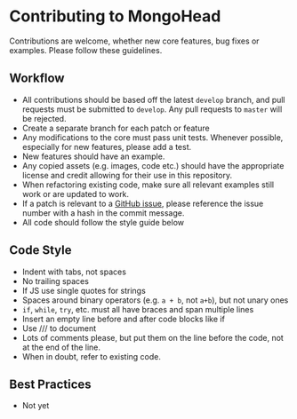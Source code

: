 # Contributing to MongoHead #

Contributions are welcome, whether new core features, bug fixes or examples. Please follow these guidelines.

## Workflow ##
* All contributions should be based off the latest `develop` branch, and pull requests must be submitted to `develop`. Any pull requests to `master` will be rejected.
* Create a separate branch for each patch or feature
* Any modifications to the core must pass unit tests. Whenever possible, especially for new features, please add a test.
* New features should have an example.
* Any copied assets (e.g. images, code etc.) should have the appropriate license and credit allowing for their use in this repository.
* When refactoring existing code, make sure all relevant examples still work or are updated to work.
* If a patch is relevant to a [GitHub issue](https://github.com/okutbay/MongoHead/issues?state=open), please reference the issue number with a hash in the commit message.
* All code should follow the style guide below

## Code Style ##
* Indent with tabs, not spaces
* No trailing spaces
* If JS use single quotes for strings
* Spaces around binary operators (e.g. `a + b`, not `a+b`), but not unary ones
* `if`, `while`, `try`, etc. must all have braces and span multiple lines 
* Insert an empty line before and after code blocks like if
* Use /// to document
* Lots of comments please, but put them on the line before the code, not at the end of the line.
* When in doubt, refer to existing code.

## Best Practices ##
* Not yet